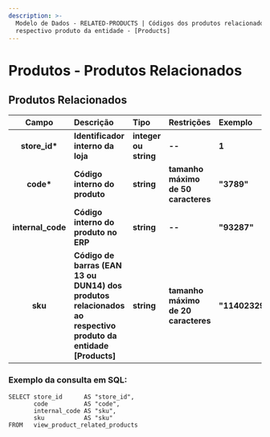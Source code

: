 ```yaml
---
description: >-
  Modelo de Dados - RELATED-PRODUCTS | Códigos dos produtos relacionados ao
  respectivo produto da entidade - [Products]
---
```


# Produtos - Produtos Relacionados

## Produtos Relacionados

| Campo | Descrição | Tipo | Restrições | Exemplo |
| :---: | :--- | :--- | :--- | :--- |
| **store\_id\*** | **Identificador interno da loja** | **integer ou string** | **--** | **1** |
| **code\*** | **Código interno do produto** | **string** | **tamanho máximo de 50 caracteres** | **"3789"** |
| **internal\_code** | **Código interno do produto no ERP** | **string** | **--** | **"93287"** |
| **sku** | **Código de barras \(EAN 13 ou DUN14\) dos produtos relacionados ao respectivo produto da entidade \[Products\]** | **string** | **tamanho máximo de 20 caracteres** | **"11402329312324"** |

### Exemplo da consulta em SQL:

```text
SELECT store_id      AS "store_id", 
       code          AS "code", 
       internal_code AS "sku", 
       sku           AS "sku" 
FROM   view_product_related_products 
```


